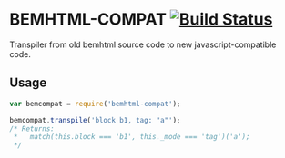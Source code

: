# BEMHTML-COMPAT [![Build Status](https://secure.travis-ci.org/bem/bemhtml-compat.png)](http://travis-ci.org/bem/bemhtml-compat)

Transpiler from old bemhtml source code to new javascript-compatible code.

## Usage

```javascript
var bemcompat = require('bemhtml-compat');

bemcompat.transpile('block b1, tag: "a"');
/* Returns:
 *   match(this.block === 'b1', this._mode === 'tag')('a');
 */
```

